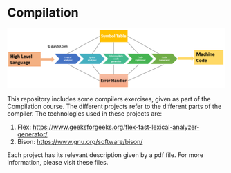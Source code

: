 # **Compilation** #

<p align="center">
  <img src="comp.png">
</p>

This repository includes some compilers exercises, given as part of the Compilation course.
The different projects refer to the different parts of the compiler. The technologies used in these projects are:
1. Flex: https://www.geeksforgeeks.org/flex-fast-lexical-analyzer-generator/
2. Bison: https://www.gnu.org/software/bison/

Each project has its relevant description given by a pdf file. For more information, please visit these files.
